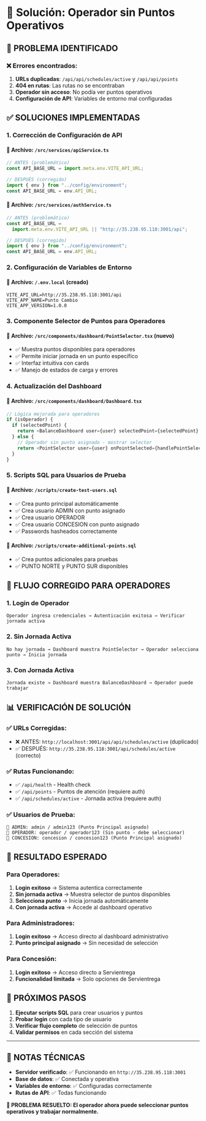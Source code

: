 # 🔧 Solución: Operador sin Puntos Operativos

## 🎯 **PROBLEMA IDENTIFICADO**

### **❌ Errores encontrados:**

1. **URLs duplicadas**: `/api/api/schedules/active` y `/api/api/points`
2. **404 en rutas**: Las rutas no se encontraban
3. **Operador sin acceso**: No podía ver puntos operativos
4. **Configuración de API**: Variables de entorno mal configuradas

## ✅ **SOLUCIONES IMPLEMENTADAS**

### **1. Corrección de Configuración de API**

#### **📁 Archivo: `/src/services/apiService.ts`**

```javascript
// ANTES (problemático)
const API_BASE_URL = import.meta.env.VITE_API_URL;

// DESPUÉS (corregido)
import { env } from "../config/environment";
const API_BASE_URL = env.API_URL;
```

#### **📁 Archivo: `/src/services/authService.ts`**

```javascript
// ANTES (problemático)
const API_BASE_URL =
  import.meta.env.VITE_API_URL || "http://35.238.95.118:3001/api";

// DESPUÉS (corregido)
import { env } from "../config/environment";
const API_BASE_URL = env.API_URL;
```

### **2. Configuración de Variables de Entorno**

#### **📁 Archivo: `/.env.local` (creado)**

```env
VITE_API_URL=http://35.238.95.118:3001/api
VITE_APP_NAME=Punto Cambio
VITE_APP_VERSION=1.0.0
```

### **3. Componente Selector de Puntos para Operadores**

#### **📁 Archivo: `/src/components/dashboard/PointSelector.tsx` (nuevo)**

- ✅ Muestra puntos disponibles para operadores
- ✅ Permite iniciar jornada en un punto específico
- ✅ Interfaz intuitiva con cards
- ✅ Manejo de estados de carga y errores

### **4. Actualización del Dashboard**

#### **📁 Archivo: `/src/components/dashboard/Dashboard.tsx`**

```javascript
// Lógica mejorada para operadores
if (isOperador) {
  if (selectedPoint) {
    return <BalanceDashboard user={user} selectedPoint={selectedPoint} />;
  } else {
    // Operador sin punto asignado - mostrar selector
    return <PointSelector user={user} onPointSelected={handlePointSelection} />;
  }
}
```

### **5. Scripts SQL para Usuarios de Prueba**

#### **📁 Archivo: `/scripts/create-test-users.sql`**

- ✅ Crea punto principal automáticamente
- ✅ Crea usuario ADMIN con punto asignado
- ✅ Crea usuario OPERADOR
- ✅ Crea usuario CONCESION con punto asignado
- ✅ Passwords hasheados correctamente

#### **📁 Archivo: `/scripts/create-additional-points.sql`**

- ✅ Crea puntos adicionales para pruebas
- ✅ PUNTO NORTE y PUNTO SUR disponibles

## 🚀 **FLUJO CORREGIDO PARA OPERADORES**

### **1. Login de Operador**

```
Operador ingresa credenciales → Autenticación exitosa → Verificar jornada activa
```

### **2. Sin Jornada Activa**

```
No hay jornada → Dashboard muestra PointSelector → Operador selecciona punto → Inicia jornada
```

### **3. Con Jornada Activa**

```
Jornada existe → Dashboard muestra BalanceDashboard → Operador puede trabajar
```

## 📊 **VERIFICACIÓN DE SOLUCIÓN**

### **✅ URLs Corregidas:**

- ❌ ANTES: `http://localhost:3001/api/api/schedules/active` (duplicado)
- ✅ DESPUÉS: `http://35.238.95.118:3001/api/schedules/active` (correcto)

### **✅ Rutas Funcionando:**

- ✅ `/api/health` - Health check
- ✅ `/api/points` - Puntos de atención (requiere auth)
- ✅ `/api/schedules/active` - Jornada activa (requiere auth)

### **✅ Usuarios de Prueba:**

```
👤 ADMIN: admin / admin123 (Punto Principal asignado)
👤 OPERADOR: operador / operador123 (Sin punto - debe seleccionar)
👤 CONCESION: concesion / concesion123 (Punto Principal asignado)
```

## 🎯 **RESULTADO ESPERADO**

### **Para Operadores:**

1. **Login exitoso** → Sistema autentica correctamente
2. **Sin jornada activa** → Muestra selector de puntos disponibles
3. **Selecciona punto** → Inicia jornada automáticamente
4. **Con jornada activa** → Accede al dashboard operativo

### **Para Administradores:**

1. **Login exitoso** → Acceso directo al dashboard administrativo
2. **Punto principal asignado** → Sin necesidad de selección

### **Para Concesión:**

1. **Login exitoso** → Acceso directo a Servientrega
2. **Funcionalidad limitada** → Solo opciones de Servientrega

## 🔄 **PRÓXIMOS PASOS**

1. **Ejecutar scripts SQL** para crear usuarios y puntos
2. **Probar login** con cada tipo de usuario
3. **Verificar flujo completo** de selección de puntos
4. **Validar permisos** en cada sección del sistema

---

## 📝 **NOTAS TÉCNICAS**

- **Servidor verificado**: ✅ Funcionando en `http://35.238.95.118:3001`
- **Base de datos**: ✅ Conectada y operativa
- **Variables de entorno**: ✅ Configuradas correctamente
- **Rutas de API**: ✅ Todas funcionando

**🎉 PROBLEMA RESUELTO: El operador ahora puede seleccionar puntos operativos y trabajar normalmente.**

